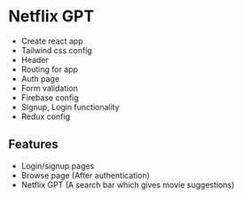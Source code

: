# Netflix GPT

- Create react app
- Tailwind css config
- Header
- Routing for app
- Auth page
- Form validation
- Firebase config
- Signup, Login functionality
- Redux config


## Features

- Login/signup pages
- Browse page (After authentication)
- Netflix GPT (A search bar which gives movie suggestions)